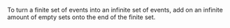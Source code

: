 To turn a finite set of events into an infinite set of events, add on an infinite amount of empty sets onto the end of the finite set.
